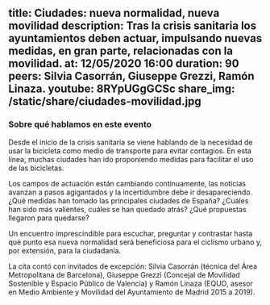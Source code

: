 title: Ciudades: nueva normalidad, nueva movilidad
description: Tras la crisis sanitaria los ayuntamientos deben actuar, impulsando nuevas medidas, en gran parte, relacionadas con la movilidad.
at: 12/05/2020 16:00
duration: 90
peers: Silvia Casorrán, Giuseppe Grezzi, Ramón Linaza.
youtube: 8RYpUGgGCSc
share_img: /static/share/ciudades-movilidad.jpg
----
### Sobre qué hablamos en este evento

Desde el inicio de la crisis sanitaria se viene hablando de la necesidad de usar la bicicleta como medio de transporte para evitar contagios. En esta línea, muchas ciudades han ido proponiendo medidas para facilitar el uso de las bicicletas.

Los campos de actuación están cambiando continuamente, las noticias avanzan a pasos agigantados y la incertidumbre debe ir desapareciendo. ¿Qué medidas han tomado las principales ciudades de España? ¿Cuáles han sido más valientes, cuáles se han quedado atrás? ¿Qué propuestas llegaron para quedarse?

Un encuentro imprescindible para escuchar, preguntar y contrastar hasta qué punto esa nueva normalidad será beneficiosa para el ciclismo urbano y, por extensión, para la ciudadanía. 

La cita contó con invitados de excepción: Silvia Casorrán (técnica del Área Metropolitana de Barcelona), Giuseppe Grezzi (Concejal de Movilidad Sostenible y Espacio Público de Valencia) y Ramón Linaza (EQUO, asesor en Medio Ambiente y Movilidad del Ayuntamiento de Madrid 2015 a 2019).
